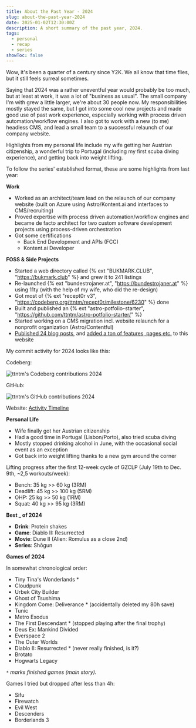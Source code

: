 ```yaml
---
title: About the Past Year - 2024
slug: about-the-past-year-2024
date: 2025-01-02T12:30:00Z
description: A short summary of the past year, 2024.
tags:
  - personal
  - recap
  - series
showToc: false
---
```


Wow, it's been a quarter of a century since Y2K.
We all know that time flies, but it still feels surreal sometimes.

Saying that 2024 was a rather uneventful year would probably be too much, but at least at work, it was a lot of "business as usual". The small company I'm with grew a little larger, we're about 30 people now. My responsibilities mostly stayed the same, but I got into some cool new projects and made good use of past work experience, especially working with process driven automation/workflow engines. I also got to work with a new (to me) headless CMS, and lead a small team to a successful relaunch of our company website.

Highlights from my personal life include my wife getting her Austrian citizenship, a wonderful trip to Portugal (including my first scuba diving experience), and getting back into weight lifting.

To follow the series' established format, these are some highlights from last year:

**Work**

- Worked as an architect/team lead on the relaunch of our company website (built on Azure using Astro/Kontent.ai and interfaces to CMS/recruiting)
- Proved expertise with process driven automation/workflow engines and became de facto architect for two custom software development projects using process-driven orchestration
- Got some certifications
  - Back End Development and APIs (FCC)
  - <span>Kontent.ai</span> Developer

**FOSS & Side Projects**

- Started a web directory called {% ext "BUKMARK.CLUB", "https://bukmark.club" %} and grew it to 241 listings
- Re-launched {% ext "bundestrojaner.at", "https://bundestrojaner.at" %} using 11ty (with the help of my wife, who did the re-design)
- Got most of {% ext "recept0r v3", "https://codeberg.org/ttntm/recept0r/milestone/6230" %} done
- Built and published an {% ext "astro-potfolio-starter", "https://github.com/ttntm/astro-potfolio-starter/" %}
- Started working on a CMS migration incl. website relaunch for a nonprofit organization (Astro/Contentful)
- [Published 24 blog posts](/blog/#2024), and [added a ton of features, pages etc.](/tags/evolution/) to this website

My commit activity for 2024 looks like this:

Codeberg:

<img src="/img/blog/cdbrg_2024.png" class="img-fluid img-center auto-invert" alt="ttntm's Codeberg contributions 2024">

GitHub:

<img src="/img/blog/gh_2024.png" class="img-fluid img-center auto-invert" alt="ttntm's GitHub contributions 2024">

Website: [Activity Timeline](/changelog/#timeline)

**Personal Life**

- Wife finally got her Austrian citizenship
- Had a good time in Portugal (Lisbon/Porto), also tried scuba diving
- Mostly stopped drinking alcohol in June, with the occasional social event as an exception
- Got back into weight lifting thanks to a new gym around the corner

Lifting progress after the first 12-week cycle of GZCLP (July 19th to Dec. 9th, ~2,5 workouts/week):

- Bench: 35 kg >> 60 kg (3RM)
- Deadlift: 45 kg >> 100 kg (5RM)
- OHP: 25 kg >> 50 kg (1RM)
- Squat: 40 kg >> 95 kg (3RM)

**Best _ of 2024**

- **Drink**: Protein shakes
- **Game**: Diablo II: Resurrected
- **Movie**: Dune II (Alien: Romulus as a close 2nd)
- **Series**: Shōgun

<div class="hr shadow mt2 mb2"></div>

**Games of 2024**

<div class="grid grid2 gap1">
<div>
<p>In somewhat chronological order:</p>

- Tiny Tina's Wonderlands *
- Cloudpunk
- Urbek City Builder
- Ghost of Tsushima
- Kingdom Come: Deliverance *
  (accidentally deleted my 80h save)
- Tunic
- Metro Exodus
- The First Descendant *
  (stopped playing after the final trophy)
- Deus Ex: Mankind Divided
- Everspace 2
- The Outer Worlds
- Diablo II: Resurrected *
  (never really finished, is it?)
- Brotato
- Hogwarts Legacy

<code>*</code> <em>marks finished games (main story).</em>
</div>
<div>
<p>Games I tried but dropped after less than 4h:</p>

- Sifu
- Firewatch
- Evil West
- Descenders
- Borderlands 3
</div>
</div>
